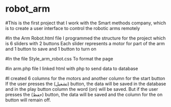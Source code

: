 # robot_arm

#This is the first project that I work with the Smart methods company, which is to create a user interface to control the robotic arms remotely

#In the Arm Robot.html file I programmed the structure for the project which is 6 sliders with 2 buttons
Each slider represents a motor for part of the arm
and 1 button to save
and 1 button to turn on

#In the file Style_arm_robot.css
To format the page

#in arm.php  file
I linked html with php to send data to database

#I created 6 columns for the motors and another column for the start button
If the user presses the (تشغيل) button, the data will be saved in the database and in the play button column the word (on) will be saved.
But if the user presses the (حفظ) button, the data will be saved and the column for the on button will remain off.
